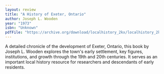 ```yaml
---
layout: review
title: "A History of Exeter, Ontario"
author: Joseph L. Wooden
year: "1973"
isbn: "Unknown"
pdfFile: "https://archive.org/download/localhistory_2kx/localhistory_2kx.pdf"
---
```

A detailed chronicle of the development of Exeter, Ontario, this book by Joseph L. Wooden explores the town's early settlement, key figures, institutions, and growth through the 19th and 20th centuries. It serves as an important local history resource for researchers and descendants of early residents.
